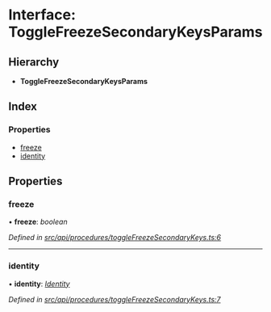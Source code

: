# Interface: ToggleFreezeSecondaryKeysParams

## Hierarchy

* **ToggleFreezeSecondaryKeysParams**

## Index

### Properties

* [freeze](togglefreezesecondarykeysparams.md#freeze)
* [identity](togglefreezesecondarykeysparams.md#identity)

## Properties

###  freeze

• **freeze**: *boolean*

*Defined in [src/api/procedures/toggleFreezeSecondaryKeys.ts:6](https://github.com/PolymathNetwork/polymesh-sdk/blob/959efb76/src/api/procedures/toggleFreezeSecondaryKeys.ts#L6)*

___

###  identity

• **identity**: *[Identity](../classes/identity.md)*

*Defined in [src/api/procedures/toggleFreezeSecondaryKeys.ts:7](https://github.com/PolymathNetwork/polymesh-sdk/blob/959efb76/src/api/procedures/toggleFreezeSecondaryKeys.ts#L7)*
